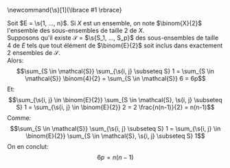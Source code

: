 \newcommand{\s}[1]{\lbrace #1 \rbrace}

Soit $E = \s{1, ..., n}$.  Si $X$ est un ensemble, on note $\binom{X}{2}$ l'ensemble des sous-ensembles de taille 2 de $X$.  
Supposons qu'il existe $\mathcal{S}$ = $\s{S_1, ..., S_p}$ des sous-ensembles de taille 4 de $E$ tels que tout élément de $\binom{E}{2}$ soit inclus dans exactement 2 ensembles de $\mathcal{S}$.  
Alors:
$$\sum_{S \in \mathcal{S}} \sum_{\s{i, j} \subseteq S} 1 = \sum_{S \in \mathcal{S}} \binom{4}{2} = \sum_{S \in \mathcal{S}} 6 = 6p$$
Et:
$$\sum_{\s{i, j} \in \binom{E}{2}} \sum_{S \in \mathcal{S}, \s{i, j} \subseteq S} 1 = \sum_{\s{i, j} \in \binom{E}{2}} 2 = 2 \frac{n(n-1)}{2} = n(n-1)$$
Comme:
$$\sum_{S \in \mathcal{S}} \sum_{\s{i, j} \subseteq S} 1 = \sum_{\s{i, j} \in \binom{E}{2}} \sum_{S \in \mathcal{S}, \s{i, j} \subseteq S} 1$$
On en conclut:
$$6p = n(n-1)$$
